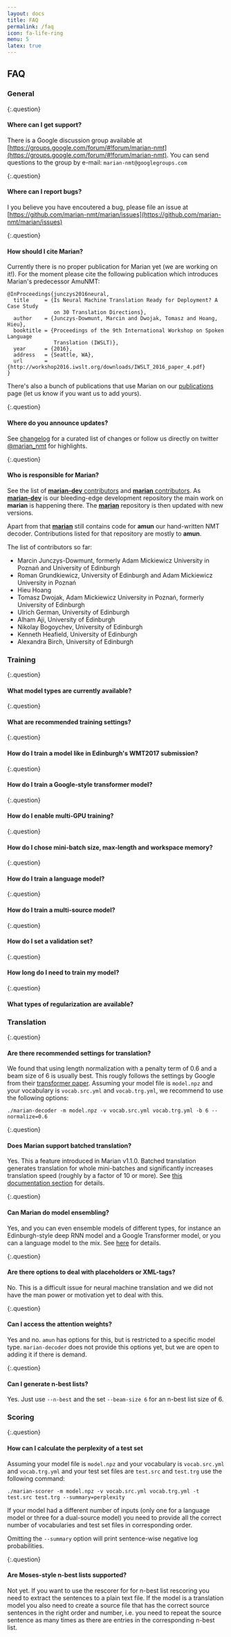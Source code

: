 ```yaml
---
layout: docs
title: FAQ
permalink: /faq
icon: fa-life-ring
menu: 5
latex: true
---
```


## FAQ

### General

{:.question}
#### Where can I get support?
There is a Google discussion group available at [https://groups.google.com/forum/#!forum/marian-nmt](https://groups.google.com/forum/#!forum/marian-nmt).
You can send questions to the group by e-mail: `marian-nmt@googlegroups.com`

{:.question}
#### Where can I report bugs?
I you believe you have encoutered a bug, please file an issue at [https://github.com/marian-nmt/marian/issues](https://github.com/marian-nmt/marian/issues)

{:.question}
#### How should I cite Marian?
Currently there is no proper publication for Marian yet (we are working on it!). For the moment please cite the following publication which
introduces Marian's predecessor AmuNMT:
```
@InProceedings{junczys2016neural,
  title     = {Is Neural Machine Translation Ready for Deployment? A Case Study
               on 30 Translation Directions},
  author    = {Junczys-Dowmunt, Marcin and Dwojak, Tomasz and Hoang, Hieu},
  booktitle = {Proceedings of the 9th International Workshop on Spoken Language
               Translation (IWSLT)},
  year      = {2016},
  address   = {Seattle, WA},
  url       = {http://workshop2016.iwslt.org/downloads/IWSLT_2016_paper_4.pdf}
}
```
There's also a bunch of publications that use Marian on our [publications](/publications) page (let us know if you want us to add yours).

{:.question}
#### Where do you announce updates?
See [changelog](https://github.com/marian-nmt/marian-dev/blob/master/CHANGELOG.md) for a curated list of changes or
follow us directly on twitter <a href="https://twitter.com/marian_nmt?ref_src=twsrc%5Etfw">@marian_nmt</a> for highlights.

{:.question}
#### Who is responsible for Marian?
See the list of [**marian-dev** contributors](https://github.com/marian-nmt/marian-dev/graphs/contributors) and [**marian** contributors](https://github.com/marian-nmt/marian/graphs/contributors).
As [**marian-dev**](https://github.com/marian-nmt/marian-dev) is our bleeding-edge development repository the main work on **marian** is happening there.
The [**marian**](https://github.com/marian-nmt/marian) repository is then updated with new versions.

Apart from that [**marian**](https://github.com/marian-nmt/marian) still contains code for **amun** our hand-written NMT decoder.
Contributions listed for that repository are mostly to **amun**.

The list of contributors so far:

- Marcin Junczys-Dowmunt, formerly Adam Mickiewicz University in Poznań and University of Edinburgh
- Roman Grundkiewicz, University of Edinburgh and Adam Mickiewicz University in Poznań
- Hieu Hoang
- Tomasz Dwojak, Adam Mickiewicz University in Poznań, formerly University of Edinburgh
- Ulrich German, University of Edinburgh
- Alham Aji, University of Edinburgh
- Nikolay Bogoychev, University of Edinburgh
- Kenneth Heafield, University of Edinburgh
- Alexandra Birch, University of Edinburgh

### Training

{:.question}
#### What model types are currently available?

{:.question}
#### What are recommended training settings?

{:.question}
#### How do I train a model like in Edinburgh's WMT2017 submission?

{:.question}
#### How do I train a Google-style transformer model?

{:.question}
#### How do I enable multi-GPU training?

{:.question}
#### How do I chose mini-batch size, max-length and workspace memory?

{:.question}
#### How do I train a language model?

{:.question}
#### How do I train a multi-source model?

{:.question}
#### How do I set a validation set?

{:.question}
#### How long do I need to train my model?

{:.question}
#### What types of regularization are available?


### Translation

{:.question}
#### Are there recommended settings for translation?
We found that using length normalization with a penalty term of 0.6 and a beam size of 6 is usually best. This rougly follows the settings by Google from
their [transformer paper](https://arxiv.org/abs/1706.03762).
Assuming your model file is `model.npz` and your vocabulary is `vocab.src.yml` and `vocab.trg.yml`,
we recommend to use the following options:

```
./marian-decoder -m model.npz -v vocab.src.yml vocab.trg.yml -b 6 --normalize=0.6
```

{:.question}
#### Does Marian support batched translation?

Yes. This a feature introduced in Marian v1.1.0. Batched translation generates translation for whole mini-batches and significantly increases
translation speed (roughly by a factor of 10 or more). See [this documentation section](/docs/#batched-translation) for details.

{:.question}
#### Can Marian do model ensembling?

Yes, and you can even ensemble models of different types, for instance an Edinburgh-style deep RNN model and a Google Transformer model, or you can a
language model to the mix. See [here](/docs/#model-ensembling) for details.

{:.question}
#### Are there options to deal with placeholders or XML-tags?
No. This is a difficult issue for neural machine translation and we did not have the man power or motivation yet to deal with this.

{:.question}
#### Can I access the attention weights?
Yes and no. `amun` has options for this, but is restricted to a specific model type. `marian-decoder` does not provide this options yet,
but we are open to adding it if there is demand.

{:.question}
#### Can I generate n-best lists?
Yes. Just use `--n-best` and the set `--beam-size 6` for an n-best list size of 6.

### Scoring

{:.question}
#### How can I calculate the perplexity of a test set
Assuming your model file is `model.npz` and your vocabulary is `vocab.src.yml` and `vocab.trg.yml` and
your test set files are `test.src` and `test.trg` use the following command:

```
./marian-scorer -m model.npz -v vocab.src.yml vocab.trg.yml -t test.src test.trg --summary=perplexity
```

If your model had a different number of inputs (only one for a language model or three for a dual-source model)
you need to provide all the correct number of vocabularies and test set files in corresponding order.

Omitting the `--summary` option will print sentence-wise negative log probabilities.

{:.question}
#### Are Moses-style n-best lists supported?
Not yet. If you want to use the rescorer for for n-best list rescoring you need to extract the sentences to a
plain text file. If the model is a translation model you also need to create a source file that has the correct
source sentences in the right order and number, i.e. you need to repeat the source sentence as many times as there
are entries in the corresponding n-best list.


<!--
### Training

System | 2013 | 2014 | 2015 | 2016
-----------|--------|---------|--------|-------
Edinburgh Deep RNN ([Micelli Barone et al 2017](https://arxiv.org/pdf/1707.07631.pdf)) | - | 23.4 | 26.0 | 31.0
Transformer 12-layers ([Ramachandran et al. 2017](https://arxiv.org/pdf/1710.05941.pdf)) | 26.1* | 27.8* | 29.8* | 33.3*
**Marian Transformer 6-layers** (epoch 27!) | 25.5* | 26.7 | 29.5 | 33.2
**Marian Transformer 6-layers** (epoch 43!) | 25.5* | 26.9 | 29.2 | 33.4
**Marian Edinburgh Deep RNN** (epoch 9) | 24.8* | 24.9 | 28.4 | 32.7
**Marian Edinburgh Deep RNN** (epoch 16) | 25.0* | 25.2 | 28.4 | 32.6

-->
